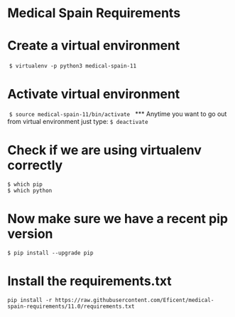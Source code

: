 Medical Spain Requirements
==========================

# Create a virtual environment
  `$ virtualenv -p python3 medical-spain-11`

# Activate virtual environment
  `$ source medical-spain-11/bin/activate`
  
*** Anytime you want to go out from virtual environment just type:
 `$ deactivate`

# Check if we are using virtualenv correctly
`$ which pip`	
`$ which python`

# Now make sure we have a recent pip version
`$ pip install --upgrade pip`

# Install the requirements.txt
`pip install -r https://raw.githubusercontent.com/Eficent/medical-spain-requirements/11.0/requirements.txt`

